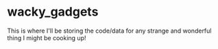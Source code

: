 # wacky_gadgets
This is where I'll be storing the code/data for any strange and wonderful thing I might be cooking up!
